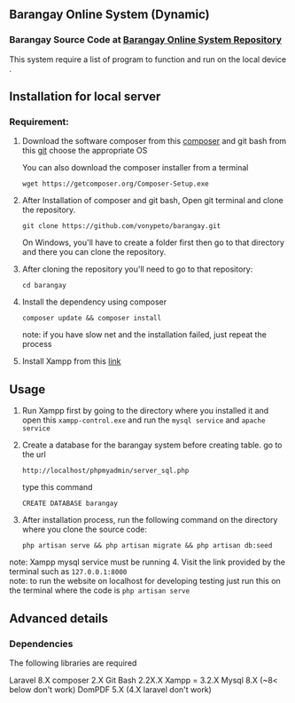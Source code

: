 ## Barangay Online System (Dynamic)

### Barangay Source Code at  [Barangay Online System Repository](https://github.com/vonypeto/barangay)
 
This system require a list of program to function and run on the local device
.

## Installation for local server

### Requirement:

1. Download the software composer from this [composer](https://getcomposer.org/download/) and git bash from this [git](https://git-scm.com/downloads) choose the appropriate OS

    You can also download the composer installer from a terminal

    ```
    wget https://getcomposer.org/Composer-Setup.exe
    ```

2. After Installation of composer and git bash, Open git terminal and clone the repository.

    ```
    git clone https://github.com/vonypeto/barangay.git
    ```

    On Windows, you'll have to create a folder first then go to that directory and there you can clone the repository.

3. After cloning the repository you'll need to go to that repository:
    ```
    cd barangay
    ```	
4. Install the dependency using composer
    ```
    composer update && composer install
    ```
    note: if you have slow net and the installation failed, just repeat the process
5. Install Xampp from this [link](https://www.apachefriends.org/index.html) 
 

## Usage

1. Run Xampp first by going to the directory where you installed it and open this `xampp-control.exe` and run the `mysql service` and `apache service`

2. Create a database for the barangay system before creating table.
    go to the url

    ```
    http://localhost/phpmyadmin/server_sql.php
    ```	
    type this command
    ```
    CREATE DATABASE barangay
    ```	

3. After installation process, run the following command on the directory where you clone the source code:

    ```
    php artisan serve && php artisan migrate && php artisan db:seed
    ```	
note: Xampp mysql service must be running 
4. Visit the link provided by the terminal such as `127.0.0.1:8000`  
note: to run the website on localhost for developing testing just run this on the terminal where the code is `php artisan serve`

## Advanced details

### Dependencies

The following libraries are required

   Laravel 8.X
   composer 2.X 
   Git Bash 2.2X.X 
   Xampp = 3.2.X
   Mysql 8.X (~8< below don't work)
   DomPDF 5.X (4.X laravel don't work)
  

